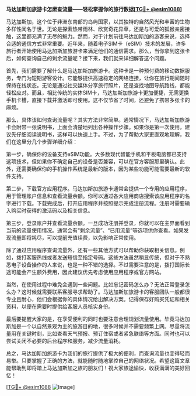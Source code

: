 **马达加斯加旅游卡怎麽查流量——轻松掌握你的旅行数据[[TG💪+ @esim1088](https://t.me/s/esim1088)]**

马达加斯加，这个位于非洲东南部的岛屿国家，以其独特的自然风光和丰富的生物多样性闻名于世。无论是探索热带雨林、欣赏奇花异草，还是与可爱的狐猴亲密接触，这里都充满了无尽的魅力。然而，对于计划前往马达加斯加的游客来说，选择合适的通信方式非常重要。近年来，随着电子SIM卡（eSIM）技术的发展，许多旅行者开始使用马达加斯加旅游卡来满足他们的通信需求。那么，当你拿到这张卡后，如何查询自己的剩余流量呢？接下来，我们就来详细解答这个问题。

首先，我们需要了解什么是马达加斯加旅游卡。这种卡是一种预付费的移动数据服务，专门为短期游客设计。它能够提供高速稳定的网络连接，让你在旅行期间随时保持在线状态。无论是通过社交媒体分享旅行照片，还是查找地图导航路线，都能轻松应对。而且，相比传统的实体SIM卡，马达加斯加旅游卡更加便捷，无需更换手机卡槽，直接下载并激活即可使用。这不仅节省了时间，还避免了携带多张卡的麻烦。

那么，具体该如何查询流量呢？其实方法非常简单。通常情况下，马达加斯加旅游卡会附带一张说明书，上面会清楚地列出各种操作步骤。如果你是第一次使用，建议先仔细阅读说明书，这样可以快速上手。不过，为了帮助大家更直观地理解，我们在这里分几个步骤详细介绍：

第一步，确保你的设备支持eSIM功能。大多数现代智能手机和平板电脑都已支持这项技术，但如果你不确定自己的设备是否兼容，可以在官方客服那里确认。此外，还需要确保你的手机操作系统是最新的版本，因为某些功能可能需要最新的软件支持。

第二步，下载官方应用程序。马达加斯加旅游卡通常会提供一个专用的应用程序，用于管理账户信息和查看流量余额。你可以通过各大应用商店搜索该应用程序的名字进行下载。下载完成后，打开应用程序并按照提示完成注册流程。注册时需要输入购买时获得的激活码以及相关信息。

第三步，登录账户并查看流量余额。一旦成功注册并登录，你就可以在主界面看到当前的流量使用情况。通常会有“剩余流量”、“已用流量”等选项供你查看。如果发现流量即将耗尽，可以提前充值续费，以免影响正常使用。

除了通过应用程序查询流量外，还有一些其他方式可以帮助你获取相关信息。例如，拨打客服热线或者发送短信至指定号码。这些方法虽然稍显传统，但对于不熟悉电子设备操作的人来说，也是一种不错的选择。不过需要注意的是，拨打国际长途可能会产生额外费用，因此建议优先考虑使用应用程序或官方网站。

当然，在使用过程中难免会遇到一些问题。比如忘记密码怎么办？无法正常登录怎么办？这时候就需要联系客服寻求帮助了。马达加斯加旅游卡的客服团队一般都很专业且耐心，他们会根据你的具体情况给出解决方案。记得保存好购买凭证和相关资料，以便在需要时提供给客服人员核实身份。

最后要提醒大家的是，在享受便利的同时也要注意合理规划流量使用。毕竟马达加斯加是一个以自然景观为主的旅游目的地，很多时候并不需要频繁上网。尽量将流量用在关键时刻，比如查看天气预报、预订住宿或者紧急联络等方面。同时也可以尝试关闭不必要的后台程序和服务，减少流量消耗。

总之，马达加斯加旅游卡为我们的旅行提供了极大的便利，而查询流量也变得轻而易举。只要掌握了正确的方法，就能随时随地掌控自己的网络状况。希望这篇文章能帮助到即将踏上马达加斯加之旅的朋友们！祝大家旅途愉快，收获满满的美好回忆！

[[TG💪+ @esim1088](https://t.me/s/esim1088) ![Image](https://i.postimg.cc/4NQfJmqS/Snipaste-2025-05-13-00-14-12.png)]